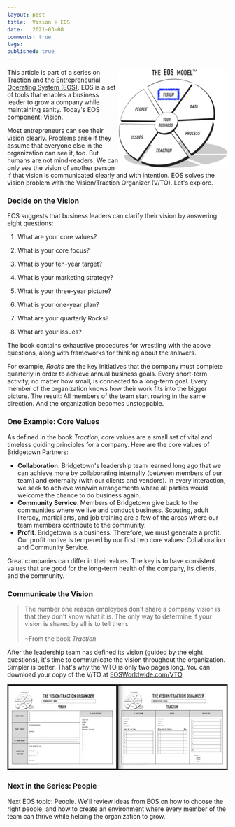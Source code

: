 ```yaml
---
layout: post
title:  Vision + EOS
date:   2021-03-08
comments: true
tags: 
published: true
---
```


<a href="/blog/2021/03/08/vision-and-eos/"><img src="/images/EOS_Vision.jpg" align="right" width="250" padding="10" alt="Vision and the Entrepreneurial Operating System (EOS)" title="Vision and the Entrepreneurial Operating System (EOS)" /></a>

This article is part of a series on [Traction and the Entrepreneurial Operating System (EOS)](/blog/2021/02/15/traction-entrepreneurial-operating-system-eos/). EOS is a set of tools that enables a business leader to grow a company while maintaining sanity. Today's EOS component: Vision.

Most entrepreneurs can see their vision clearly. Problems arise if they assume that everyone else in the organization can see it, too. But humans are not mind-readers. We can only see the vision of another person if that vision is communicated clearly and with intention. EOS solves the vision problem with the Vision/Traction Organizer (V/TO). Let's explore.

<!--more-->

### Decide on the Vision

EOS suggests that business leaders can clarify their vision by answering eight questions:

1. What are your core values?

2. What is your core focus?

3. What is your ten-year target?

4. What is your marketing strategy?

5. What is your three-year picture?

6. What is your one-year plan?

7. What are your quarterly Rocks?

8. What are your issues?

The book contains exhaustive procedures for wrestling with the above questions, along with frameworks for thinking about the answers. 

For example, _Rocks_ are the key initiatives that the company must complete quarterly in order to achieve annual business goals. Every short-term activity, no matter how small, is connected to a long-term goal. Every member of the organization knows how their work fits into the bigger picture. The result: All members of the team start rowing in the same direction. And the organization becomes unstoppable.

### One Example: Core Values

As defined in the book _Traction_, core values are a small set of vital and timeless guiding principles for a company. Here are the core values of Bridgetown Partners:

* **Collaboration**. Bridgetown's leadership team learned long ago that we can achieve more by collaborating internally (between members of our team) and externally (with our clients and vendors). In every interaction, we seek to achieve win/win arrangements where all parties would welcome the chance to do business again.
* **Community Service**. Members of Bridgetown give back to the communities where we live and conduct business. Scouting, adult literacy, martial arts, and job training are a few of the areas where our team members contribute to the community.
* **Profit**. Bridgetown is a business. Therefore, we must generate a profit. Our profit motive is tempered by our first two core values: Collaboration and Community Service.

Great companies can differ in their values. The key is to have consistent values that are good for the long-term health of the company, its clients, and the community.

### Communicate the Vision

>The number one reason employees don't share a company vision is that they don't know what it is. The only way to determine if your vision is shared by all is to tell them.<br/><br/>~From the book _Traction_

After the leadership team has defined its vision (guided by the eight questions), it's time to communicate the vision throughout the organization. Simpler is better. That's why the V/TO is only two pages long. You can download your copy of the V/TO at [EOSWorldwide.com/VTO](http://EOSWorldwide.com/vto). 

<img src="/images/EOS_VTO.jpg" width="600" alt="Vision/Traction Organizer from EOS" title="Vision/Traction Organizer from EOS">

### Next in the Series: People

Next EOS topic: People. We'll review ideas from EOS on how to choose the right people, and how to create an environment where every member of the team can thrive while helping the organization to grow.
